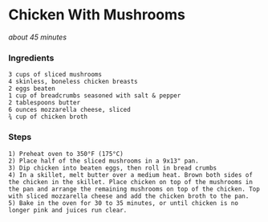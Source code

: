 Chicken With Mushrooms
======================
_about 45 minutes_

### Ingredients

    3 cups of sliced mushrooms
    4 skinless, boneless chicken breasts
    2 eggs beaten
    1 cup of breadcrumbs seasoned with salt & pepper
    2 tablespoons butter
    6 ounces mozzarella cheese, sliced
    ¾ cup of chicken broth

### Steps

    1) Preheat oven to 350°F (175°C)
    2) Place half of the sliced mushrooms in a 9x13" pan.
    3) Dip chicken into beaten eggs, then roll in bread crumbs
    4) In a skillet, melt butter over a medium heat. Brown both sides of the chicken in the skillet. Place chicken on top of the mushrooms in the pan and arrange the remaining mushrooms on top of the chicken. Top with sliced mozzarella cheese and add the chicken broth to the pan.
    5) Bake in the oven for 30 to 35 minutes, or until chicken is no longer pink and juices run clear.

